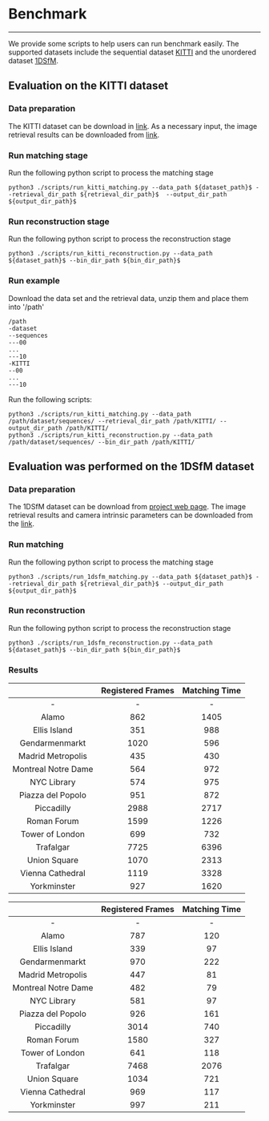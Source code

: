 
# Benchmark
---------------------

We provide some scripts to help users can run benchmark easily.
The supported datasets include the sequential dataset [KITTI](http://www.cvlibs.net/datasets/kitti/index.php) and the unordered dataset [1DSfM](https://www.cs.cornell.edu/projects/1dsfm/).


## Evaluation on the KITTI dataset

### Data preparation

The KITTI dataset can be download in [link](https://s3.eu-central-1.amazonaws.com/avg-kitti/data_odometry_gray.zip).
As a necessary input, the image retrieval results can be downloaded from  [link](https://openxrlab-share.oss-cn-hongkong.aliyuncs.com/xrsfm/KITTI.zip?versionId=CAEQQBiBgMCu.KallxgiIGM4MTk2MmJmNDU1YTQzYjBhYTJjZmIyYzQ3YzM2ODIx).

### Run matching stage

Run the following python script to process the matching stage
```
python3 ./scripts/run_kitti_matching.py --data_path ${dataset_path}$ --retrieval_dir_path ${retrieval_dir_path}$  --output_dir_path ${output_dir_path}$
```

### Run reconstruction stage


Run the following python script to process the reconstruction stage
```
python3 ./scripts/run_kitti_reconstruction.py --data_path ${dataset_path}$ --bin_dir_path ${bin_dir_path}$
```

### Run example

Download the data set and the retrieval data, unzip them and place them into '/path'
```
/path
-dataset
--sequences
---00
...
---10
-KITTI
--00
...
---10
```

Run the following scripts:
```
python3 ./scripts/run_kitti_matching.py --data_path /path/dataset/sequences/ --retrieval_dir_path /path/KITTI/ --output_dir_path /path/KITTI/
python3 ./scripts/run_kitti_reconstruction.py --data_path /path/dataset/sequences/ --bin_dir_path /path/KITTI/
```



## Evaluation was performed on the 1DSfM dataset

### Data preparation

The 1DSfM dataset can be download from [project web page](https://www.cs.cornell.edu/projects/1dsfm/).
The image retrieval results and camera intrinsic parameters can be downloaded from the [link](https://openxrlab-share.oss-cn-hongkong.aliyuncs.com/xrsfm/1DSfM.zip?versionId=CAEQQBiBgIDF.KallxgiIDcyNDJmNTM4OWJhNzRlYzdhNDhkZmNjMjQ0YWU0ODA3).

### Run matching

Run the following python script to process the matching stage
```
python3 ./scripts/run_1dsfm_matching.py --data_path ${dataset_path}$ --retrieval_dir_path ${retrieval_dir_path}$ --output_dir_path ${output_dir_path}$
```

### Run reconstruction


Run the following python script to process the reconstruction stage
```
python3 ./scripts/run_1dsfm_reconstruction.py --data_path ${dataset_path}$ --bin_dir_path ${bin_dir_path}$
```

### Results 


|  | Registered Frames | Matching Time |
|:------:|:-------:|:--------:|
| - | - | -|
|Alamo	            |862|	1405 |
|Ellis Island	    |351|	988  |
|Gendarmenmarkt	    |1020|	596  |
|Madrid Metropolis  |435|	430  |
|Montreal Notre Dame|564|	972  |
|NYC Library	    |574|	975  |
|Piazza del Popolo  |951|	872  |
|Piccadilly	        |2988|	2717 |
|Roman Forum	    |1599|	1226 |
|Tower of London    |699|	732  |
|Trafalgar	        |7725|	6396 |
|Union Square 	    |1070|	2313 |
|Vienna Cathedral   |1119|	3328 |
|Yorkminster	    |927|	1620 |

|  | Registered Frames | Matching Time |
|:------:|:-------:|:--------:|
| - | - | -|
|Alamo	            |787 |	120 |
|Ellis Island	    |339 |	97  |
|Gendarmenmarkt	    |970 |	222 |
|Madrid Metropolis  |447 |	81  |
|Montreal Notre Dame|482 |	79  |
|NYC Library	    |581 |	97  |
|Piazza del Popolo  |926 |	161 |
|Piccadilly	        |3014|	740 |
|Roman Forum	    |1580|	327 |
|Tower of London    |641 |	118 |
|Trafalgar	        |7468|	2076|
|Union Square 	    |1034|  721 |
|Vienna Cathedral   |969 |	117 |
|Yorkminster	    |997 |	211 |
